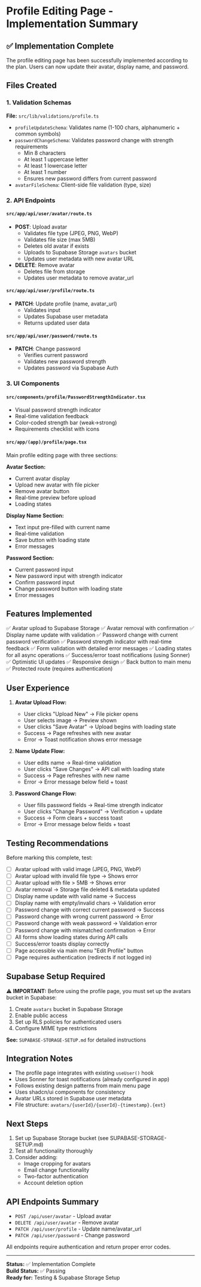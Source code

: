 # Profile Editing Page - Implementation Summary

## ✅ Implementation Complete

The profile editing page has been successfully implemented according to the plan. Users can now update their avatar, display name, and password.

## Files Created

### 1. Validation Schemas
**File:** `src/lib/validations/profile.ts`
- `profileUpdateSchema`: Validates name (1-100 chars, alphanumeric + common symbols)
- `passwordChangeSchema`: Validates password change with strength requirements
  - Min 8 characters
  - At least 1 uppercase letter
  - At least 1 lowercase letter
  - At least 1 number
  - Ensures new password differs from current password
- `avatarFileSchema`: Client-side file validation (type, size)

### 2. API Endpoints

#### `src/app/api/user/avatar/route.ts`
- **POST**: Upload avatar
  - Validates file type (JPEG, PNG, WebP)
  - Validates file size (max 5MB)
  - Deletes old avatar if exists
  - Uploads to Supabase Storage `avatars` bucket
  - Updates user metadata with new avatar URL
- **DELETE**: Remove avatar
  - Deletes file from storage
  - Updates user metadata to remove avatar_url

#### `src/app/api/user/profile/route.ts`
- **PATCH**: Update profile (name, avatar_url)
  - Validates input
  - Updates Supabase user metadata
  - Returns updated user data

#### `src/app/api/user/password/route.ts`
- **PATCH**: Change password
  - Verifies current password
  - Validates new password strength
  - Updates password via Supabase Auth

### 3. UI Components

#### `src/components/profile/PasswordStrengthIndicator.tsx`
- Visual password strength indicator
- Real-time validation feedback
- Color-coded strength bar (weak→strong)
- Requirements checklist with icons

#### `src/app/(app)/profile/page.tsx`
Main profile editing page with three sections:

**Avatar Section:**
- Current avatar display
- Upload new avatar with file picker
- Remove avatar button
- Real-time preview before upload
- Loading states

**Display Name Section:**
- Text input pre-filled with current name
- Real-time validation
- Save button with loading state
- Error messages

**Password Section:**
- Current password input
- New password input with strength indicator
- Confirm password input
- Change password button with loading state
- Error messages

## Features Implemented

✅ Avatar upload to Supabase Storage
✅ Avatar removal with confirmation
✅ Display name update with validation
✅ Password change with current password verification
✅ Password strength indicator with real-time feedback
✅ Form validation with detailed error messages
✅ Loading states for all async operations
✅ Success/error toast notifications (using Sonner)
✅ Optimistic UI updates
✅ Responsive design
✅ Back button to main menu
✅ Protected route (requires authentication)

## User Experience

1. **Avatar Upload Flow:**
   - User clicks "Upload New" → File picker opens
   - User selects image → Preview shown
   - User clicks "Save Avatar" → Upload begins with loading state
   - Success → Page refreshes with new avatar
   - Error → Toast notification shows error message

2. **Name Update Flow:**
   - User edits name → Real-time validation
   - User clicks "Save Changes" → API call with loading state
   - Success → Page refreshes with new name
   - Error → Error message below field + toast

3. **Password Change Flow:**
   - User fills password fields → Real-time strength indicator
   - User clicks "Change Password" → Verification + update
   - Success → Form clears + success toast
   - Error → Error message below fields + toast

## Testing Recommendations

Before marking this complete, test:

- [ ] Avatar upload with valid image (JPEG, PNG, WebP)
- [ ] Avatar upload with invalid file type → Shows error
- [ ] Avatar upload with file > 5MB → Shows error
- [ ] Avatar removal → Storage file deleted & metadata updated
- [ ] Display name update with valid name → Success
- [ ] Display name with empty/invalid chars → Validation error
- [ ] Password change with correct current password → Success
- [ ] Password change with wrong current password → Error
- [ ] Password change with weak password → Validation error
- [ ] Password change with mismatched confirmation → Error
- [ ] All forms show loading states during API calls
- [ ] Success/error toasts display correctly
- [ ] Page accessible via main menu "Edit Profile" button
- [ ] Page requires authentication (redirects if not logged in)

## Supabase Setup Required

⚠️ **IMPORTANT:** Before using the profile page, you must set up the avatars bucket in Supabase:

1. Create `avatars` bucket in Supabase Storage
2. Enable public access
3. Set up RLS policies for authenticated users
4. Configure MIME type restrictions

**See:** `SUPABASE-STORAGE-SETUP.md` for detailed instructions

## Integration Notes

- The profile page integrates with existing `useUser()` hook
- Uses Sonner for toast notifications (already configured in app)
- Follows existing design patterns from main menu page
- Uses shadcn/ui components for consistency
- Avatar URLs stored in Supabase user metadata
- File structure: `avatars/{userId}/{userId}-{timestamp}.{ext}`

## Next Steps

1. Set up Supabase Storage bucket (see SUPABASE-STORAGE-SETUP.md)
2. Test all functionality thoroughly
3. Consider adding:
   - Image cropping for avatars
   - Email change functionality
   - Two-factor authentication
   - Account deletion option

## API Endpoints Summary

- `POST /api/user/avatar` - Upload avatar
- `DELETE /api/user/avatar` - Remove avatar
- `PATCH /api/user/profile` - Update name/avatar_url
- `PATCH /api/user/password` - Change password

All endpoints require authentication and return proper error codes.

---

**Status:** ✅ Implementation Complete  
**Build Status:** ✅ Passing  
**Ready for:** Testing & Supabase Storage Setup

